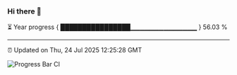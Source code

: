### Hi there 👋

⏳ Year progress { ████████████████▁▁▁▁▁▁▁▁▁▁▁▁▁▁ } 56.03 %

---

⏰ Updated on Thu, 24 Jul 2025 12:25:28 GMT

![Progress Bar CI](https://github.com/Shyam-Makwana/GitHub-Actions-Demo/workflows/Progress%20Bar%20CI/badge.svg)
